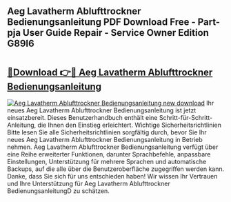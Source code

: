 ## Aeg Lavatherm Ablufttrockner Bedienungsanleitung PDF Download Free - Part-pja User Guide Repair - Service Owner Edition G89I6

# <h2><a href="http://df19xs6.blite.top/?on=Aeg+Lavatherm+Ablufttrockner+Bedienungsanleitung">🔗Download 👉🔴 Aeg Lavatherm Ablufttrockner Bedienungsanleitung</a></h2>

[![Aeg Lavatherm Ablufttrockner Bedienungsanleitung new download](https://i.imgur.com/lujVjoI.png)](http://df19xs6.blite.top/?on=Aeg+Lavatherm+Ablufttrockner+Bedienungsanleitung)
Ihr neues Aeg Lavatherm Ablufttrockner Bedienungsanleitung ist jetzt einsatzbereit. Dieses Benutzerhandbuch enthält eine Schritt-für-Schritt-Anleitung, die Ihnen den Einstieg erleichtert. Wichtige Sicherheitsrichtlinien Bitte lesen Sie alle Sicherheitsrichtlinien sorgfältig durch, bevor Sie Ihr neues Aeg Lavatherm Ablufttrockner Bedienungsanleitung in Betrieb nehmen. Aeg Lavatherm Ablufttrockner Bedienungsanleitung verfügt über eine Reihe erweiterter Funktionen, darunter Sprachbefehle, anpassbare Einstellungen, Unterstützung für mehrere Sprachen und automatische Backups, auf die alle über die Benutzeroberfläche zugegriffen werden kann. Danke, dass Sie sich für uns entschieden haben! Wir wissen Ihr Vertrauen und Ihre Unterstützung für Aeg Lavatherm Ablufttrockner BedienungsanleitungD zu schätzen.
